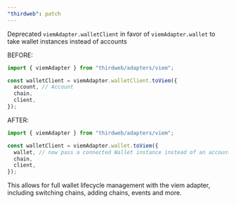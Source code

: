 ```yaml
---
"thirdweb": patch
---
```


Deprecated `viemAdapter.walletClient` in favor of `viemAdapter.wallet` to take wallet instances instead of accounts

BEFORE:

```ts
import { viemAdapter } from "thirdweb/adapters/viem";

const walletClient = viemAdapter.walletClient.toViem({
  account, // Account
  chain,
  client,
});
```

AFTER:

```ts
import { viemAdapter } from "thirdweb/adapters/viem";

const walletClient = viemAdapter.wallet.toViem({
  wallet, // now pass a connected Wallet instance instead of an account
  chain,
  client,
});
```

This allows for full wallet lifecycle management with the viem adapter, including switching chains, adding chains, events and more.
